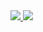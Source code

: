 <a href>
  <img src="https://api.githubtrends.io/user/svg/edwloef/langs?time_range=one_year&loc_metric=changed&theme=dark"/>
  <img src="https://api.githubtrends.io/user/svg/edwloef/repos?time_range=one_year&loc_metric=changed&theme=dark"/>
</a>

